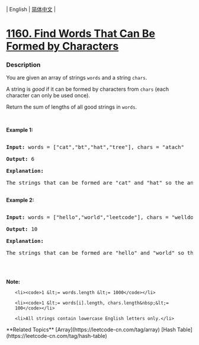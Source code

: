 | English | [简体中文](README.md) |

# [1160. Find Words That Can Be Formed by Characters](https://leetcode-cn.com/problems/find-words-that-can-be-formed-by-characters)
 ### Description
<p>You are given an array of strings&nbsp;<code>words</code>&nbsp;and a string&nbsp;<code>chars</code>.</p>

<p>A string is <em>good</em>&nbsp;if&nbsp;it can be formed by&nbsp;characters from <code>chars</code>&nbsp;(each character&nbsp;can only be used once).</p>

<p>Return the sum of lengths of all good strings in <code>words</code>.</p>

<p>&nbsp;</p>

<p><strong>Example 1:</strong></p>

<pre>
<strong>Input: </strong>words = <span id="example-input-1-1">[&quot;cat&quot;,&quot;bt&quot;,&quot;hat&quot;,&quot;tree&quot;]</span>, chars = <span id="example-input-1-2">&quot;atach&quot;</span>
<strong>Output: </strong><span id="example-output-1">6</span>
<strong>Explanation: </strong>
The strings that can be formed are &quot;cat&quot; and &quot;hat&quot; so the answer is 3 + 3 = 6.
</pre>

<p><strong>Example 2:</strong></p>

<pre>
<strong>Input: </strong>words = <span id="example-input-2-1">[&quot;hello&quot;,&quot;world&quot;,&quot;leetcode&quot;]</span>, chars = <span id="example-input-2-2">&quot;welldonehoneyr&quot;</span>
<strong>Output: </strong><span id="example-output-2">10</span>
<strong>Explanation: </strong>
The strings that can be formed are &quot;hello&quot; and &quot;world&quot; so the answer is 5 + 5 = 10.
</pre>

<p>&nbsp;</p>

<p><span><strong>Note:</strong></span></p>

<ol>
	<li><code>1 &lt;= words.length &lt;= 1000</code></li>
	<li><code>1 &lt;= words[i].length, chars.length&nbsp;&lt;= 100</code></li>
	<li>All strings contain lowercase English letters only.</li>
</ol>
**Related Topics**  [Array](https://leetcode-cn.com/tag/array) [Hash Table](https://leetcode-cn.com/tag/hash-table) 